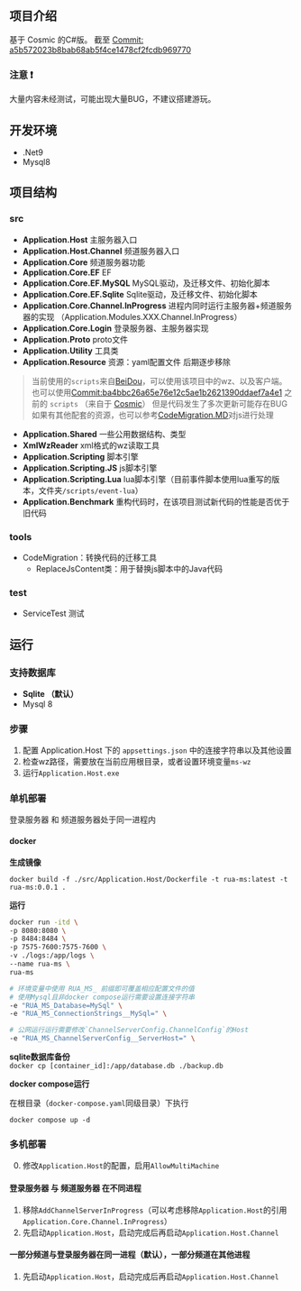 
## 项目介绍

基于 Cosmic 的C#版。
截至 [Commit: a5b572023b8bab68ab5f4ce1478cf2fcdb969770](https://github.com/P0nk/Cosmic/commit/a5b572023b8bab68ab5f4ce1478cf2fcdb969770)


### 注意 ❗

大量内容未经测试，可能出现大量BUG，不建议搭建游玩。

## 开发环境

- .Net9
- Mysql8

## 项目结构

### src

- **Application.Host** 主服务器入口
- **Application.Host.Channel** 频道服务器入口
- **Application.Core** 频道服务器功能
- **Application.Core.EF** EF
- **Application.Core.EF.MySQL** MySQL驱动，及迁移文件、初始化脚本
- **Application.Core.EF.Sqlite** Sqlite驱动，及迁移文件、初始化脚本
- **Application.Core.Channel.InProgress** 进程内同时运行主服务器+频道服务器的实现 （Application.Modules.XXX.Channel.InProgress）
- **Application.Core.Login** 登录服务器、主服务器实现
- **Application.Proto** proto文件
- **Application.Utility** 工具类
- **Application.Resource** 资源：yaml配置文件 后期逐步移除
 > 当前使用的`scripts`来自[BeiDou](https://github.com/BeiDouMS/BeiDou-Server)，可以使用该项目中的wz、以及客户端。    
也可以使用[Commit:ba4bbc26a65e76e12c5ae1b2621390ddaef7a4e1](https://github.com/sigeer/RuaMS/commit/ba4bbc26a65e76e12c5ae1b2621390ddaef7a4e1) 之前的 `scripts`
（来自于 [Cosmic](https://github.com/P0nk/Cosmic)） 但是代码发生了多次更新可能存在BUG
如果有其他配套的资源，也可以参考[CodeMigration.MD](https://github.com/sigeer/RuaMS/blob/master/docs/CodeMigration.MD#js)对js进行处理
- **Application.Shared** 一些公用数据结构、类型
- **XmlWzReader** xml格式的wz读取工具
- **Application.Scripting** 脚本引擎
- **Application.Scripting.JS** js脚本引擎
- **Application.Scripting.Lua** lua脚本引擎（目前事件脚本使用lua重写的版本，文件夹`/scripts/event-lua`）
- **Application.Benchmark** 重构代码时，在该项目测试新代码的性能是否优于旧代码

### tools

- CodeMigration：转换代码的迁移工具
	- ReplaceJsContent类：用于替换js脚本中的Java代码

### test

- ServiceTest 测试


## 运行

### 支持数据库

- **Sqlite （默认）**
- Mysql 8

### 步骤

1. 配置 Application.Host 下的 `appsettings.json` 中的连接字符串以及其他设置
2. 检查wz路径，需要放在当前应用根目录，或者设置环境变量`ms-wz`
3. 运行`Application.Host.exe`

### 单机部署

登录服务器 和 频道服务器处于同一进程内

#### docker

**生成镜像**

`docker build -f ./src/Application.Host/Dockerfile -t rua-ms:latest -t rua-ms:0.0.1 .`

**运行**

```bash
docker run -itd \
-p 8080:8080 \
-p 8484:8484 \
-p 7575-7600:7575-7600 \
-v ./logs:/app/logs \
--name rua-ms \
rua-ms

# 环境变量中使用 RUA_MS_ 前缀即可覆盖相应配置文件的值
# 使用Mysql且非docker compose运行需要设置连接字符串
-e "RUA_MS_Database=MySql" \
-e "RUA_MS_ConnectionStrings__MySql=" \

# 公网运行运行需要修改`ChannelServerConfig.ChannelConfig`的Host
-e "RUA_MS_ChannelServerConfig__ServerHost=" \
```

**sqlite数据库备份**  
`docker cp [container_id]:/app/database.db ./backup.db`

**docker compose运行**  

在根目录（`docker-compose.yaml`同级目录）下执行
```
docker compose up -d
```

### 多机部署

0. 修改`Application.Host`的配置，启用`AllowMultiMachine`

#### 登录服务器 与 频道服务器 在不同进程

1. 移除`AddChannelServerInProgress`（可以考虑移除`Application.Host`的引用`Application.Core.Channel.InProgress`）
2. 先启动`Application.Host`，启动完成后再启动`Application.Host.Channel`

#### 一部分频道与登录服务器在同一进程（默认），一部分频道在其他进程

1. 先启动`Application.Host`，启动完成后再启动`Application.Host.Channel`